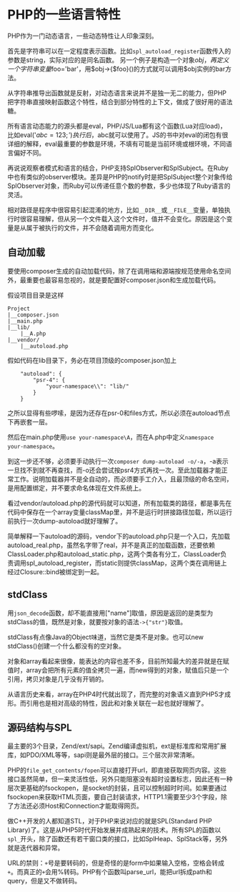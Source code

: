 # PHP的一些语言特性

PHP作为一门动态语言，一些动态特性让人印象深刻。

首先是字符串可以在一定程度表示函数。比如`spl_autoload_register`函数传入的参数是string，实际对应的是同名函数。
另一个例子是构造一个对象$obj，再定义一个字符串变量$foo='bar'，用$obj->{$foo}()的方式就可以调用$obj实例的bar方法。

从字符串推导出函数就是反射，对动态语言来说并不是独一无二的能力，但PHP把字符串直接映射函数这个特性，结合到部分特性的上下文，做成了很好用的语法糖。

所有语言动态能力的源头都是eval，PHP/JS/Lua都有这个函数(Lua对应load)，比如eval('$abc=123;')执行后，$abc就可以使用了。JS的书中对eval的闭包有很详细的解释，eval最重要的参数是环境，不填有可能是当前环境或根环境，不同语言偏好不同。

再说说观察者模式和语言的结合，PHP支持SplObserver和SplSubject。在Ruby中也有类似的observer模块。差异是PHP的notify时是把SplSubject整个对象传给SplObserver对象，而Ruby可以传递任意个数的参数，多少也体现了Ruby语言的灵活。

相对路径是程序中很容易引起混淆的地方，比如`__DIR__`或`__FILE__`变量，单独执行时很容易理解，但从另一个文件载入这个文件时，值并不会变化。原因是这个变量是从属于被执行的文件，并不会随着调用方而变化。

自动加载
--
要使用composer生成的自动加载代码，除了在调用端和源端按规范使用命名空间外，最重要也最容易忽视的，就是要配置好composer.json和生成加载代码。

假设项目目录是这样
```
Project
|__composer.json
|__main.php
|__lib/
    |__A.php
|__vendor/
    |__autoload.php
```

假如代码在lib目录下，务必在项目顶级的composer.json加上
```
    "autoload": {
        "psr-4": {
            "your-namespace\\": "lib/"
        }
    }
```
之所以显得有些啰嗦，是因为还存在psr-0和files方式，所以必须在autoload节点下再嵌套一层。

然后在main.php使用`use your-namespace\A`，而在A.php中定义`namespace your-namespace`。

到这一步还不够，必须要手动执行一次`composer dump-autoload -o/-a`，-a表示一旦找不到就不再查找，而-o还会尝试按psr4方式再找一次。至此加载器才能正常工作。说明加载器并不是全自动的，而必须要手工介入，且最顶级的命名空间，是用配置绑定，并不要求命名体现在文件系统上。

看过vendor/autoload.php的源代码就可以知道，所有加载类的路径，都是事先在代码中保存在一个array变量classMap里，并不是运行时拼接路径加载，所以运行前执行一次dump-autoload就好理解了。

简单解释一下autoload的源码，vendor下的autoload.php只是一个入口，先加载autoload\_real.php，虽然名字带了real，并不是真正的加载函数，还要依赖ClassLoader.php和autoload\_static.php，这两个类各有分工，ClassLoader负责调用spl_autoload_register，而static则提供classMap，这两个类在调用链上经过Closure::bind被绑定到一起。

stdClass
----
用`json_decode`函数，却不能直接用["name"]取值，原因是返回的是类型为stdClass的值，既然是对象，就要按对象的语法`->{"str"}`取值。

stdClass有点像Java的Object味道，当然它是类不是对象。也可以new stdClass()创建一个什么都没有的空对象。

对象和array看起来很像，能表达的内容也差不多，目前所知最大的差异就是在赋值时，array会把所有元素的值全拷贝一遍，而new得到的对象，赋值后只是一个引用，拷贝对象是几乎没有开销的。

从语言历史来看，array在PHP4时代就出现了，而完整的对象语义直到PHP5才成形。而引用也是相对高级的特性，因此和对象关联在一起也就好理解了。

源码结构与SPL
----
最主要的3个目录，Zend/ext/sapi。Zend编译虚拟机，ext是标准库和常用扩展库，如PDO/XML等等，sapi则是最外层的接口。三个层次非常清晰。

PHP的`file_get_contents/fopen`可以直接打开url，即直接获取网页内容。这些接口虽然简单，但一来灵活性低，另外只能阻塞没有超时设置标志，因此还有一种层次更基础的fsockopen，是socket的封装，且可以控制超时时间。如果要通过fsockopen来获取HTML页面，要自己封装请求，HTTP1.1需要至少3个字段，除了方法还必须Host和Connection才能取得网页。

做C++开发的人都知道STL，对于PHP来说对应的就是SPL(Standard PHP Library)了。这是从PHP5时代开始发展并成熟起来的技术。所有SPL的函数以`spl_`开头，除了函数还有若干窗口类的接口，比如SplHeap、SplStack等，另外就是迭代器和异常。

URL的禁则：`+`号是要转码的，但是奇怪的是form中如果输入空格，空格会转成`+`。而真正的`+`会用%转码。PHP有个函数叫parse_url，能把url拆成path和query，但是又不做转码。